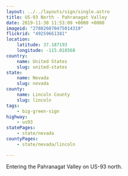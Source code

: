 ```yaml
---
layout: ../../layouts/sign/single.astro
title: US-93 North - Pahranagat Valley
date: 2019-11-30 11:53:09 +0000 +0000
imageid: "278026070475014319"
flickrid: "49259661381"
location:
    latitude: 37.187193
    longitude: -115.018568
country:
    name: United States
    slug: united-states
state:
    name: Nevada
    slug: nevada
county:
    name: Lincoln County
    slug: lincoln
tags:
    - big-green-sign
highway:
    - us93
statePages:
    - state/nevada
countyPages:
    - state/nevada/lincoln

---
```

Entering the Pahranagat Valley on US-93 north.